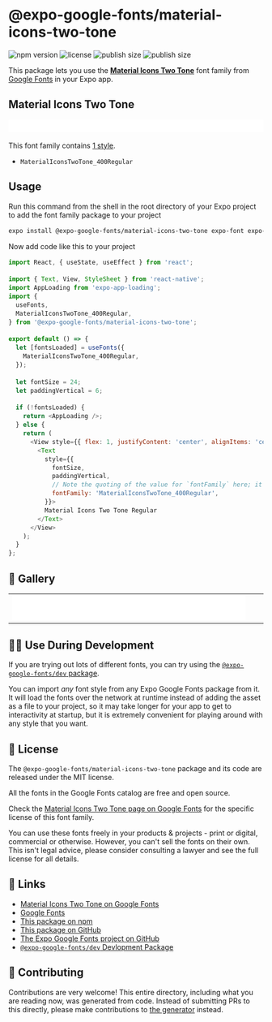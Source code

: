 # @expo-google-fonts/material-icons-two-tone

![npm version](https://flat.badgen.net/npm/v/@expo-google-fonts/material-icons-two-tone)
![license](https://flat.badgen.net/github/license/expo/google-fonts)
![publish size](https://flat.badgen.net/packagephobia/install/@expo-google-fonts/material-icons-two-tone)
![publish size](https://flat.badgen.net/packagephobia/publish/@expo-google-fonts/material-icons-two-tone)

This package lets you use the [**Material Icons Two Tone**](https://fonts.google.com/specimen/Material+Icons+Two+Tone) font family from [Google Fonts](https://fonts.google.com/) in your Expo app.

## Material Icons Two Tone

![Material Icons Two Tone](./font-family.png)

This font family contains [1 style](#-gallery).

- `MaterialIconsTwoTone_400Regular`

## Usage

Run this command from the shell in the root directory of your Expo project to add the font family package to your project
```sh
expo install @expo-google-fonts/material-icons-two-tone expo-font expo-app-loading
```

Now add code like this to your project
```js
import React, { useState, useEffect } from 'react';

import { Text, View, StyleSheet } from 'react-native';
import AppLoading from 'expo-app-loading';
import {
  useFonts,
  MaterialIconsTwoTone_400Regular,
} from '@expo-google-fonts/material-icons-two-tone';

export default () => {
  let [fontsLoaded] = useFonts({
    MaterialIconsTwoTone_400Regular,
  });

  let fontSize = 24;
  let paddingVertical = 6;

  if (!fontsLoaded) {
    return <AppLoading />;
  } else {
    return (
      <View style={{ flex: 1, justifyContent: 'center', alignItems: 'center' }}>
        <Text
          style={{
            fontSize,
            paddingVertical,
            // Note the quoting of the value for `fontFamily` here; it expects a string!
            fontFamily: 'MaterialIconsTwoTone_400Regular',
          }}>
          Material Icons Two Tone Regular
        </Text>
      </View>
    );
  }
};

```

## 🔡 Gallery


||||
|-|-|-|
|![MaterialIconsTwoTone_400Regular](./MaterialIconsTwoTone_400Regular.ttf.png)||||


## 👩‍💻 Use During Development

If you are trying out lots of different fonts, you can try using the [`@expo-google-fonts/dev` package](https://github.com/expo/google-fonts/tree/master/font-packages/dev#readme).

You can import *any* font style from any Expo Google Fonts package from it. It will load the fonts
over the network at runtime instead of adding the asset as a file to your project, so it may take longer
for your app to get to interactivity at startup, but it is extremely convenient
for playing around with any style that you want.

## 📖 License

The `@expo-google-fonts/material-icons-two-tone` package and its code are released under the MIT license.

All the fonts in the Google Fonts catalog are free and open source.

Check the [Material Icons Two Tone page on Google Fonts](https://fonts.google.com/specimen/Material+Icons+Two+Tone) for the specific license of this font family.

You can use these fonts freely in your products & projects - print or digital, commercial or otherwise. However, you can't sell the fonts on their own. This isn't legal advice, please consider consulting a lawyer and see the full license for all details.

## 🔗 Links

- [Material Icons Two Tone on Google Fonts](https://fonts.google.com/specimen/Material+Icons+Two+Tone)
- [Google Fonts](https://fonts.google.com/)
- [This package on npm](https://www.npmjs.com/package/@expo-google-fonts/material-icons-two-tone)
- [This package on GitHub](https://github.com/expo/google-fonts/tree/master/font-packages/material-icons-two-tone)
- [The Expo Google Fonts project on GitHub](https://github.com/expo/google-fonts)
- [`@expo-google-fonts/dev` Devlopment Package](https://github.com/expo/google-fonts/tree/master/font-packages/dev)

## 🤝 Contributing

Contributions are very welcome! This entire directory, including what you are reading now, was generated from code. Instead of submitting PRs to this directly, please make contributions to [the generator](https://github.com/expo/google-fonts/tree/master/packages/generator) instead.
